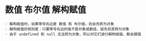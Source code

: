 # 数值 布尔值 解构赋值

    · 解构赋值时，如果等号右边是 数值 和 布尔值，则会先转为对象
    · 解构赋值的规则是：只要等号右边的值不是对象或数组，就先将其转为对象
    · 由于 undefined 和 null 无法转为对象，所以对它们进行解构赋值，都会报错